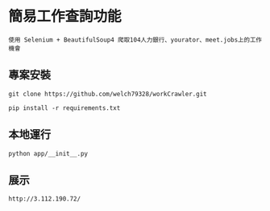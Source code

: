 # 簡易工作查詢功能
```
使用 Selenium + BeautifulSoup4 爬取104人力銀行、yourator、meet.jobs上的工作機會
```

## 專案安裝
```
git clone https://github.com/welch79328/workCrawler.git
```

```
pip install -r requirements.txt
```

## 本地運行

```
python app/__init__.py
```

## 展示

```
http://3.112.190.72/
```